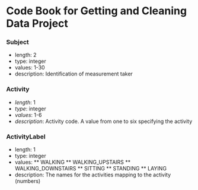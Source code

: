 Code Book for Getting and Cleaning Data Project
====================

### Subject
* length: 2
* type: integer
* values: 1-30
* description: Identification of measurement taker

### Activity
* _length_: 1
* _type_: integer
* _values_: 1-6
* _description_: Activity code. A value from one to six specifying the activity

### ActivityLabel
* length: 1
* type: integer
* values:
** WALKING
** WALKING_UPSTAIRS
** WALKING_DOWNSTAIRS
** SITTING
** STANDING
** LAYING
* description: The names for the activities mapping to the activity (numbers)

